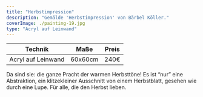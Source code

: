 ```yaml
---
title: "Herbstimpression"
description: "Gemälde 'Herbstimpression' von Bärbel Köller."
coverImage: ./painting-19.jpg
type: "Acryl auf Leinwand"
---
```


| Technik            | Maße    | Preis |
|--------------------|---------|-------|
| Acryl auf Leinwand | 60x60cm | 240€  |


Da sind sie: die ganze Pracht der warmen Herbsttöne! Es ist “nur” eine Abstraktion, ein klitzekleiner Ausschnitt von einem Herbstblatt, gesehen wie durch eine Lupe. Für alle, die den Herbst lieben.